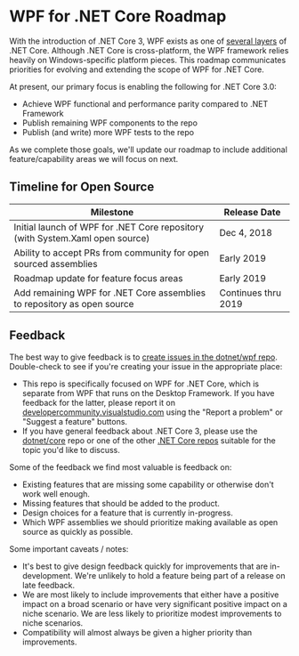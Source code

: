 # WPF for .NET Core Roadmap

With the introduction of .NET Core 3, WPF exists as one of [several layers](https://github.com/dotnet/core/blob/master/Documentation/core-repos.md) of .NET Core.  Although .NET Core is cross-platform, the WPF framework relies heavily on Windows-specific platform pieces.  This roadmap communicates priorities for evolving and extending the scope of WPF for .NET Core.

At present, our primary focus is enabling the following for .NET Core 3.0:

* Achieve WPF functional and performance parity compared to .NET Framework
* Publish remaining WPF components to the repo
* Publish (and write) more WPF tests to the repo

As we complete those goals, we'll update our roadmap to include additional feature/capability areas we will focus on next.

## Timeline for Open Source
| Milestone | Release Date |
|---|---|
|Initial launch of WPF for .NET Core repository (with System.Xaml open source)|Dec 4, 2018|
|Ability to accept PRs from community for open sourced assemblies|Early 2019|
|Roadmap update for feature focus areas|Early 2019|
|Add remaining WPF for .NET Core assemblies to repository as open source|Continues thru 2019|

## Feedback
The best way to give feedback is to [create issues in the dotnet/wpf repo](https://github.com/dotnet/wpf/issues/).  Double-check to see if you're creating your issue in the appropriate place:

* This repo is specifically focused on WPF for .NET Core, which is separate from WPF that runs on the Desktop Framework.  If you have feedback for the latter, please report it on [developercommunity.visualstudio.com](https://developercommunity.visualstudio.com/) using the "Report a problem" or "Suggest a feature" buttons.
* If you have general feedback about .NET Core 3, please use the [dotnet/core](https://github.com/dotnet/core) repo or one of the other [.NET Core repos](https://github.com/dotnet/core/blob/master/Documentation/core-repos.md) suitable for the topic you'd like to discuss.

Some of the feedback we find most valuable is feedback on:

* Existing features that are missing some capability or otherwise don't work well enough.
* Missing features that should be added to the product.
* Design choices for a feature that is currently in-progress.
* Which WPF assemblies we should prioritize making available as open source as quickly as possible.

Some important caveats / notes:

* It's best to give design feedback quickly for improvements that are in-development.  We're unlikely to hold a feature being part of a release on late feedback.
* We are most likely to include improvements that either have a positive impact on a broad scenario or have very significant positive impact on a niche scenario.  We are less likely to prioritize modest improvements to niche scenarios.
* Compatibility will almost always be given a higher priority than improvements.
